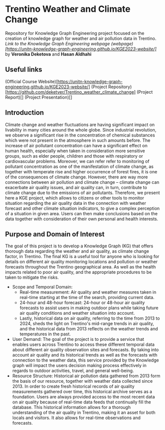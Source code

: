 # Trentino Weather and Climate Change
Repository for Knowledge Graph Engineering project focused on the creation of knowledge graph for weather and air pollution data in Trentino.
*Link to the Knowledge Graph Engineering webpage (webpage)[https://unitn-knowledge-graph-engineering.github.io/KGE2023-website/]*
by **Veronika Deketova** and **Hasan Aldhahi**

## Useful links
(Official Course Website)[https://unitn-knowledge-graph-engineering.github.io/KGE2023-website/]
(Project Repository)[https://github.com/deketver/Trentino_weather_climate_change]
(Project Report)[]
(Project Presentation)[]

## Introduction
Climate change and weather fluctuations are having significant impact on livability in many cities around the whole globe. Since industrial revolution, we observe a significant rise in the concentration of chemical substances which were not present in the atmosphere in such amounts before. The increase of air pollutant concentration can have a significant effect on human health, especially when taken in consideration more sensitive groups, such as elder people, children
and those with respiratory or cardiovascular problems. Moreover, we can refer refer to monitoring of pollutant concentration as one of the manifestation of climate change, as together with temperate rise and higher occurrence of forest fires, it is one of the consequences of climate
change. However, there are way more connections between air pollution and climate change – climate change can exacerbate air quality issues, and air quality can, in turn, contribute to climate change due to the emissions of air pollutants.
Therefore, we present here a KGE project, which allows to citizens or other tools to monitor
situation regarding the air quality data in the connection with weather forecast and other climate
situation indicators, to give a complex perception of a situation in given area. Users can then
make conclusions based on the data together with consideration of their own personal and
health interests.

## Purpose and Domain of Interest
The goal of this project is to develop a Knowledge Graph (KG) that offers thorough data regarding the weather and air quality, as climate change factor, in Trentino. The final KG is a useful tool for anyone who is looking for details on different air quality monitoring locations and pollution or weather forecasts throughout the Trentino geographical area. As well as the health impacts related to poor air quality, and the appropriate procedures to be taken to mitigate the risks. 
- Scope and Temporal Domain: 
  - Real-time measurement: Air quality and weather measures taken in real-time starting at the time of the search, providing current data.
  - 24-hour and 48-hour forecast: 24-hour or 48-hour air quality forecasts to assist users in making outdoor plans while taking future air quality conditions and weather situation into account.
  - Lastly, historical data on air quality, referring to the time from 2013 to 2024, sheds the light on Trentino's mid-range trends in air quality, and the historical data from 2013 reflects on the weather trends and temperatures in the past. 
- User Demand:
 The goal of the project is to provide a service that enables users across Trentino to access these different temporal data about different air quality observation sites and forecasts. By taking into account air quality and its historical trends as well as the forecasts with connection to the weather data, this service provided by the Knowledge graph will impact the users decision making process effectively in regards to outdoor activities, travel, and general well-being.
- Resource Structure:
Historical air pollution data gathered from 2013 form the basis of our resource, together with weather data collected since 2013. In order to create fresh historical records of air quality measurements gathered over time, this historical archive serves as a foundation. Users are always provided access to the most recent data on air quality because of real-time data feeds that continually fill the database. This historical information allows for a thorough understanding of the air quality in Trentino, making it an asset for both locals and visitors. It also allows for real-time observations and forecasts.


